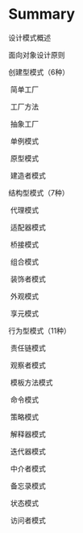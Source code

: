 # Summary

设计模式概述

面向对象设计原则

创建型模式（6种）

​	简单工厂

​	工厂方法

​	抽象工厂

​	单例模式

​	原型模式

​	建造者模式

结构型模式（7种）

​	代理模式

​	适配器模式

​	桥接模式

​	组合模式

​	装饰者模式

​	外观模式

​	享元模式

行为型模式（11种）

​	责任链模式

​	观察者模式

​	模板方法模式

​	命令模式

​	策略模式

​	解释器模式

​	迭代器模式

​	中介者模式

​	备忘录模式

​	状态模式

​	访问者模式